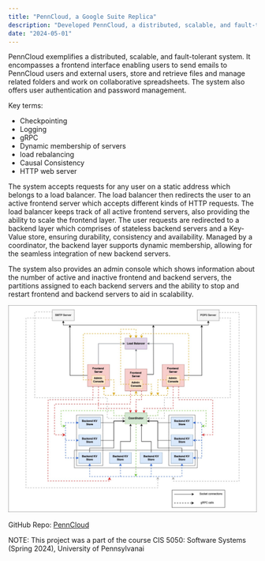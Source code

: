 ```yaml
---
title: "PennCloud, a Google Suite Replica"
description: "Developed PennCloud, a distributed, scalable, and fault-tolerant system featuring email, file storage, folder management, and collaborative spreadsheets. Key components include dynamic server membership, load balancing, gRPC, causal consistency, and an admin console for server monitoring and scalability"
date: "2024-05-01"
---
```


PennCloud exemplifies a distributed, scalable, and fault-tolerant system. It encompasses a frontend interface enabling users to send emails to PennCloud users and external users, store and retrieve files and manage related folders and work on collaborative spreadsheets. The system also offers user authentication and password management.

Key terms:
- Checkpointing
- Logging
- gRPC
- Dynamic membership of servers
- load rebalancing
- Causal Consistency 
- HTTP web server

The system accepts requests for any user on a static address which belongs to a load balancer. The load balancer then redirects the user to an active frontend server which accepts different kinds of HTTP requests. The load balancer keeps track of all active frontend servers, also providing the ability to scale the frontend layer. The user requests are redirected to a backend layer which comprises of stateless backend servers and a Key-Value store, ensuring durability, consistency and availability. Managed by a coordinator, the backend layer supports dynamic membership, allowing for the seamless integration of new backend servers.

The system also provides an admin console which shows information about the number of active and inactive frontend and backend servers, the partitions assigned to each backend servers and the ability to stop and restart frontend and backend servers to aid in scalability.

![System Architecture](system_arch.jpg)

GitHub Repo: [PennCloud](https://github.com/sahilparekh08/PennCloud)

NOTE: This project was a part of the course CIS 5050: Software Systems (Spring 2024), University of Pennsylvanai
